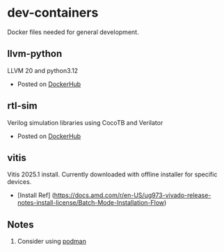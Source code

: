 # dev-containers
Docker files needed for general development. 


## llvm-python
LLVM 20 and python3.12
*  Posted on [DockerHub](https://hub.docker.com/repository/docker/tomkarolyshyn/llvm-python/general)


## rtl-sim
Verilog simulation libraries using CocoTB and Verilator
*  Posted on [DockerHub](https://hub.docker.com/repository/docker/tomkarolyshyn/rtl-sim/general)

## vitis
Vitis 2025.1 install.
Currently downloaded with offline installer for specific devices.
*  [Install Ref] (https://docs.amd.com/r/en-US/ug973-vivado-release-notes-install-license/Batch-Mode-Installation-Flow)


## Notes
1.  Consider using [podman](https://podman.io/)
